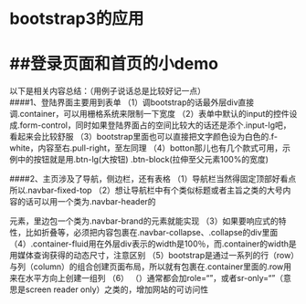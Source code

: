 # bootstrap3的应用
##登录页面和首页的小demo
===========================
以下是相关内容总结：（用例子说话总是比较好记一点）  
####1、登陆界面主要用到表单
      （1）调bootstrap的话最外层div直接调.container，可以用栅格系统来限制一下宽度
      （2）表单中默认的input的控件设成.form-control，同时如果登陆界面占的空间比较大的话还是添个.input-lg吧，看起来会比较舒服
      （3）bootstrap里面也可以直接把文字颜色设为白色的.f-white，内容至右.pull-right，至左同理
      （4）botton那儿也有几个款式可用，示例中的按钮就是用.btn-lg(大按钮) .btn-block(拉伸至父元素100%的宽度) 

####2、主页涉及了导航，侧边栏，还有表格
       （1）导航栏当然得固定顶部好看点所以.navbar-fixed-top
       （2）想让导航栏中有个类似标题或者主旨之类的大号内容的话可以用一个类为.navbar-header的<div>元素，里边包一个类为.navbar-brand的<a>元素就能实现
       （3）如果要响应式的特性，比如折叠等，必须把内容包裹在.navbar-collapse、.collapse的div里面
       （4）.container-fluid用在外层div表示的width是100％，而.container的width是用媒体查询获得的动态尺寸，注意区别
       （5）bootstrap是通过一系列的行（row）与列（column）的组合创建页面布局，所以就有包裹在.container里面的.row用来在水平方向上创建一组列
       （6）
       （）通常都会加role=“”，或者sr-only=“”（意思是screen reader only）之类的，增加网站的可访问性
